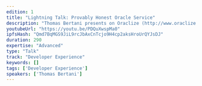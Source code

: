 ```yaml
---
edition: 1
title: "Lightning Talk: Provably Honest Oracle Service"
description: "Thomas Bertani presents on Oraclize (http://www.oraclize.it/), a set of tools and APIs aiming to enhance the power of smart contracts by pushing external data to the blockchain."
youtubeUrl: "https://youtu.be/PDQuXwspMa0"
ipfsHash: "Qmd7BqMGS9JiL9rcJbAxCnTcjo9H4cp2aksHroUrQYJsDJ"
duration: 290
expertise: "Advanced"
type: "Talk"
track: "Developer Experience"
keywords: []
tags: ['Developer Experience']
speakers: ['Thomas Bertani']
---
```

